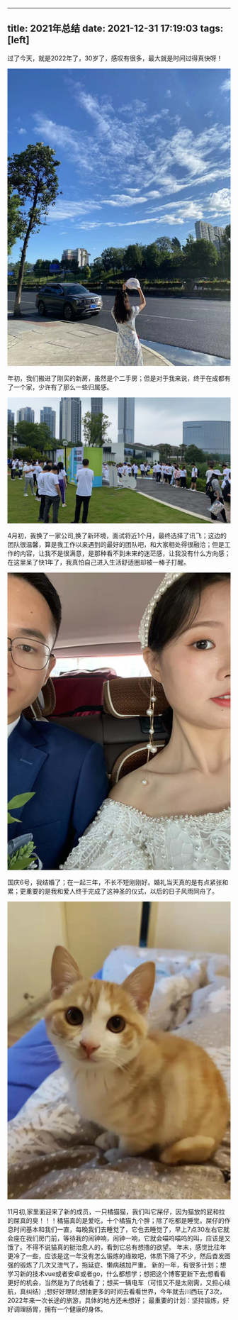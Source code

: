 
---
title: 2021年总结
date: 2021-12-31 17:19:03
tags: [left]
---
<meta name="referrer" content="no-referrer"/>

  过了今天，就是2022年了，30岁了，感叹有很多，最大就是时间过得真快呀！

![xxxx](/img/2021end/2021end_00.jpeg)

  年初，我们搬进了刚买的新房，虽然是个二手房；但是对于我来说，终于在成都有了一个家，少许有了那么一些归属感。

![xxxx](/img/2021end/2021end_01.jpeg)

  4月初，我换了一家公司,换了新环境，面试将近1个月，最终选择了讯飞；这边的团队很温馨，算是我工作以来遇到的最好的团队吧，和大家相处得很融洽；但是工作的内容，让我不是很满意，是那种看不到未来的迷茫感，让我没有什么方向感；在这里呆了快1年了，我真怕自己进入生活舒适圈却被一棒子打醒。

![xxxx](/img/2021end/2021end_02.jpeg)

  国庆6号，我结婚了；在一起三年，不长不短刚刚好。婚礼当天真的是有点紧张和累；更重要的是我和爱人终于完成了这神圣的仪式，以后的日子风雨同舟了。

![xxxx](/img/2021end/2021end_03.jpeg)

  11月初,家里面迎来了新的成员，一只橘猫猫，我们叫它屎仔，因为猫放的屁和拉的屎真的臭！！！橘猫真的是爱吃，十个橘猫九个胖；除了吃都是睡觉。屎仔的作息时间基本和我们一直，每晚我们去睡觉了，它也去睡觉了，早上7点30左右它就会座在我们房门前，等待我的闹钟响，闹钟一响，它就会喵呜喵呜的叫，应该是又饿了。不得不说猫真的挺治愈人的，看到它总有想撸的欲望。
  年末，感觉比往年更冷了一些，应该是这一年没有怎么锻炼的缘故吧，体质下降了不少，然后奋发图强的锻炼了几次又泄气了，拖延症、懒病越加严重。
  新的一年，有很多计划；想学习新的技术vue或者安卓或者go，什么都想学；想把这个博客更新下去;想看看更好的机会，当然是为了向钱看了；想买一辆电车（可惜又不是太刚需，又担心续航，真纠结）;想好好理财;想抽更多的时间去看看世界，今年就去川西玩了3次，2022年来一次长途的旅游，具体的地方还未想好； 最重要的计划：坚持锻炼，好好调理肠胃，拥有一个健康的身体。


